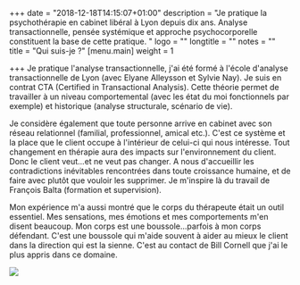 +++
date = "2018-12-18T14:15:07+01:00"
description = "Je pratique la psychothérapie en cabinet libéral à Lyon depuis dix ans. Analyse transactionnelle, pensée systémique et approche psychocorporelle constituent la base de cette pratique. "
logo = ""
longtitle = ""
notes = ""
title = "Qui suis-je ?"
[menu.main]
weight = 1

+++
Je pratique l'analyse transactionnelle, j'ai été formé à l'école d'analyse transactionnelle de Lyon (avec Elyane Alleysson et Sylvie Nay). Je suis en contrat CTA (Certified in Transactional Analysis). Cette théorie permet de travailler à un niveau comportemental (avec les état du moi  fonctionnels par exemple) et historique (analyse structurale,  scénario de vie).

Je considère également que toute personne arrive en cabinet avec son réseau relationnel (familial, professionnel, amical etc.). C'est ce système et la place que le client occupe à l'intérieur de celui-ci qui nous intéresse. Tout changement en thérapie aura des impacts sur l'environnement du client.  Donc le client veut...et ne veut pas changer. A nous d'accueillir   les  contradictions inévitables  rencontrées dans toute  croissance humaine, et de faire avec plutôt que vouloir les supprimer. Je m'inspire là du travail de François Balta (formation et supervision).

Mon expérience m'a aussi montré que le corps du thérapeute était un outil essentiel. Mes sensations, mes émotions et mes comportements m'en disent beaucoup.  Mon corps est une boussole...parfois à mon corps défendant. C'est une boussole qui m'aide souvent à  aider au mieux le client dans la direction qui est la sienne. C'est au contact de Bill Cornell que j'ai le plus appris dans ce domaine.

![](https://res.cloudinary.com/dpjfqut00/w_300/v1543473134/DSCF8639.jpg)